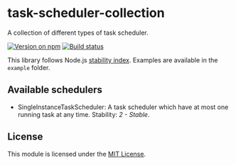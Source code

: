 # task-scheduler-collection
A collection of different types of task scheduler.

[![Version on npm]][task-scheduler-collection]
[![Build status]][Build workflow]

This library follows Node.js [stability index]. Examples are available in the `example`
folder.



## Available schedulers
- SingleInstanceTaskScheduler: A task scheduler which have at most one running task at
  any time. Stability: *2 - Stable*.

## License
This module is licensed under the [MIT License](./LICENSE).



[Build status]: https://github.com/VeryCrazyDog/task-scheduler-collection/workflows/Node.js%20CI/badge.svg
[Build workflow]: https://github.com/VeryCrazyDog/task-scheduler-collection/actions?query=workflow%3A%22Node.js+CI%22
[stability index]: https://nodejs.org/dist/latest-v14.x/docs/api/documentation.html#documentation_stability_index
[task-scheduler-collection]: https://www.npmjs.com/package/task-scheduler-collection
[Version on npm]: https://badgen.net/npm/v/task-scheduler-collection
